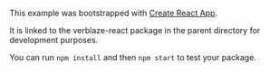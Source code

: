 This example was bootstrapped with [Create React App](https://github.com/facebook/create-react-app).

It is linked to the verblaze-react package in the parent directory for development purposes.

You can run `npm install` and then `npm start` to test your package.

